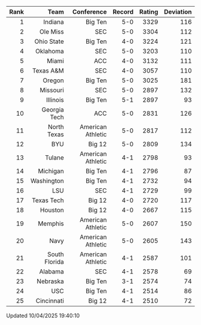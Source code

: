 | Rank  | Team                 | Conference           | Record   | Rating | Deviation |
| ---:  | ---:                 | ---:                 | ---:     | ---:   | ---:      |
| 1     | Indiana              | Big Ten              | 5-0      | 3329   | 116       |
| 2     | Ole Miss             | SEC                  | 5-0      | 3304   | 112       |
| 3     | Ohio State           | Big Ten              | 4-0      | 3224   | 121       |
| 4     | Oklahoma             | SEC                  | 5-0      | 3203   | 110       |
| 5     | Miami                | ACC                  | 4-0      | 3132   | 111       |
| 6     | Texas A&M            | SEC                  | 4-0      | 3057   | 110       |
| 7     | Oregon               | Big Ten              | 5-0      | 3025   | 181       |
| 8     | Missouri             | SEC                  | 5-0      | 2897   | 132       |
| 9     | Illinois             | Big Ten              | 5-1      | 2897   | 93        |
| 10    | Georgia Tech         | ACC                  | 5-0      | 2831   | 126       |
| 11    | North Texas          | American Athletic    | 5-0      | 2817   | 112       |
| 12    | BYU                  | Big 12               | 5-0      | 2809   | 134       |
| 13    | Tulane               | American Athletic    | 4-1      | 2798   | 93        |
| 14    | Michigan             | Big Ten              | 4-1      | 2796   | 87        |
| 15    | Washington           | Big Ten              | 4-1      | 2732   | 94        |
| 16    | LSU                  | SEC                  | 4-1      | 2729   | 99        |
| 17    | Texas Tech           | Big 12               | 4-0      | 2720   | 117       |
| 18    | Houston              | Big 12               | 4-0      | 2667   | 115       |
| 19    | Memphis              | American Athletic    | 5-0      | 2607   | 150       |
| 20    | Navy                 | American Athletic    | 5-0      | 2605   | 143       |
| 21    | South Florida        | American Athletic    | 4-1      | 2587   | 101       |
| 22    | Alabama              | SEC                  | 4-1      | 2578   | 69        |
| 23    | Nebraska             | Big Ten              | 3-1      | 2574   | 74        |
| 24    | USC                  | Big Ten              | 4-1      | 2514   | 86        |
| 25    | Cincinnati           | Big 12               | 4-1      | 2510   | 72        |

Updated 10/04/2025 19:40:10

